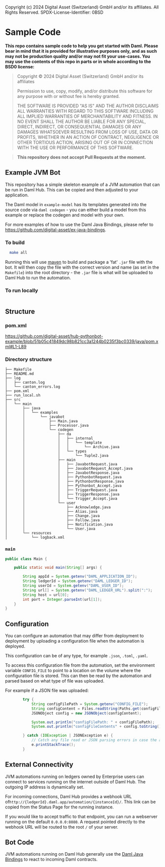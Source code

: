 Copyright (c) 2024 Digital Asset (Switzerland) GmbH and/or its affiliates. All Rights Reserved. SPDX-License-Identifier: 0BSD

# Sample Code

**This repo contains sample code to help you get started with Daml. Please bear
in mind that it is provided for illustrative purposes only, and as such may not
be production quality and/or may not fit your use-cases. You may use the
contents of this repo in parts or in whole according to the BSD0 license:**

> Copyright © 2024 Digital Asset (Switzerland) GmbH and/or its affiliates
>
> Permission to use, copy, modify, and/or distribute this software for any purpose with or without fee is hereby granted.
>
> THE SOFTWARE IS PROVIDED "AS IS" AND THE AUTHOR DISCLAIMS ALL WARRANTIES WITH REGARD TO THIS SOFTWARE INCLUDING ALL IMPLIED WARRANTIES OF MERCHANTABILITY AND FITNESS. IN NO EVENT SHALL THE AUTHOR BE LIABLE FOR ANY SPECIAL, DIRECT, INDIRECT, OR CONSEQUENTIAL DAMAGES OR ANY DAMAGES WHATSOEVER RESULTING FROM LOSS OF USE, DATA OR PROFITS, WHETHER IN AN ACTION OF CONTRACT, NEGLIGENCE OR OTHER TORTIOUS ACTION, ARISING OUT OF OR IN CONNECTION WITH THE USE OR PERFORMANCE OF THIS SOFTWARE.

> **This repository does not accept Pull Requests at the moment.**

## Example JVM Bot

This repository has a simple skeleton example of a JVM automation that can be run in Daml Hub. This can be copied and then adjusted to your application.

The Daml model in `example-model` has its templates generated into the source code via `daml codegen` - you can either build a model from this example or replace the
codegen and model with your own.

For more examples of how to use the Daml Java Bindings, please refer to https://github.com/digital-asset/ex-java-bindings.

### To build

```sh
  make all
```

Running this will use [maven](https://maven.apache.org/install.html) to build and package a 'fat' `.jar` file with the bot. It will then copy the file with the correct version and name (as set in the `Makefile`) into the root directory - the `.jar` file is what will be uploaded to Daml Hub to run the automation.

### To run locally

```sh

```


## Structure


### pom.xml
https://github.com/digital-asset/hub-pythonbot-example/blob/51b05c41849dc98b821cc3a1244b0235f3bc0339/java/pom.xml#L1-L89

### Directory structure
```
├── Makefile
├── README.md
├── log
│   ├── canton.log
│   └── canton_errors.log
├── pom.xml
├── run_local.sh
├── src
│   └── main
│       ├── java
│       │   └── examples
│       │       └── javabot
│       │           ├── Main.java
│       │           ├── Processor.java
│       │           └── codegen
│       │               ├── da
│       │               │   ├── internal
│       │               │   │   └── template
│       │               │   │       └── Archive.java
│       │               │   └── types
│       │               │       └── Tuple2.java
│       │               ├── main
│       │               │   ├── JavabotRequest.java
│       │               │   ├── JavabotRequest_Accept.java
│       │               │   ├── JavabotResponse.java
│       │               │   ├── PythonbotRequest.java
│       │               │   ├── PythonbotResponse.java
│       │               │   ├── Pythonbot_Accept.java
│       │               │   ├── TriggerRequest.java
│       │               │   ├── TriggerResponse.java
│       │               │   └── Trigger_Accept.java
│       │               └── user
│       │                   ├── Acknowledge.java
│       │                   ├── Alias.java
│       │                   ├── Change.java
│       │                   ├── Follow.java
│       │                   ├── Notification.java
│       │                   └── User.java
│       └── resources
│           └── logback.xml
```

### `main`

```java
public class Main {

    public static void main(String[] args) {

        String appId = System.getenv("DAML_APPLICATION_ID");
        String ledgerId = System.getenv("DAML_LEDGER_ID");
        String userId = System.getenv("DAML_USER_ID");
        String url[] = System.getenv("DAML_LEDGER_URL").split(":");
        String host = url[0];
        int port = Integer.parseInt(url[1]);
    }
}
```

## Configuration

You can configure an automation that may differ from deployment to deployment by uploading a configuration file when the automation is deployed.

This configuration can be of any type, for example `.json`, `.toml`, `.yaml`.

To access this configuration file from the automation, set the environment variable `CONFIG_FILE` to point to a location on the volume where the configuration file is stored. This can then be read by the automation and parsed based on what type of file was uploaded.

For example if a JSON file was uploaded:
```java
        try {
            String configFilePath = System.getenv("CONFIG_FILE");
            String configContent = Files.readString(Paths.get(configFilePath));
            JSONObject config = new JSONObject(configContent);

            System.out.println("configFilePath: " + configFilePath);
            System.out.println("configFileContents" + config.toString());

        } catch (IOException | JSONException e) {
            // Catch any file read or JSON parsing errors in case the argument JSON file wasn't uploaded.
            e.printStackTrace();
        }
```

## External Connectivity
JVM automations running on ledgers owned by Enterprise users can connect to services running on the internet outside of Daml Hub. The outgoing IP address is dynamically set.

For incoming connections, Daml Hub provides a webhook URL of`http://{ledgerId}.daml.app/automation/{instanceId}/`. This link can be copied from the Status Page for the running instance.

If you would like to accept traffic to that endpoint, you can run a webserver running on the default `0.0.0.0:8080`. A request pointed directly to the webhook URL will be routed to the root `/` of your server.


## Bot Code
JVM automations running on Daml Hub generally use the [Daml Java Bindings](https://docs.daml.com/app-dev/bindings-java/index.html#java-bindings) to react to incoming Daml contracts.
